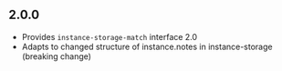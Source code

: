 ## 2.0.0

* Provides `instance-storage-match` interface 2.0
* Adapts to changed structure of instance.notes in instance-storage (breaking change)

